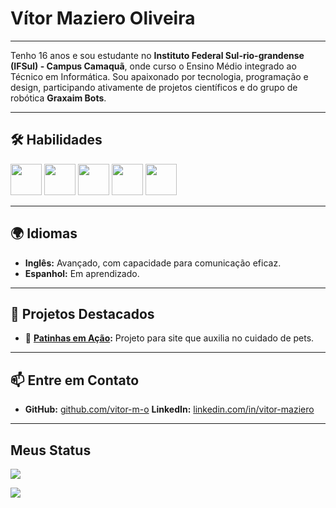 #  Vítor Maziero Oliveira
---

Tenho 16 anos e sou estudante no **Instituto Federal Sul-rio-grandense (IFSul) - Campus Camaquã**, onde curso o Ensino Médio integrado ao Técnico em Informática. Sou apaixonado por tecnologia, programação e design, participando ativamente de projetos científicos e do grupo de robótica **Graxaim Bots**.

---

## 🛠️ Habilidades

<img src="https://cdn.jsdelivr.net/gh/devicons/devicon@latest/icons/arduino/arduino-original.svg" width="50" height="50"/>
<img src="https://cdn.jsdelivr.net/gh/devicons/devicon@latest/icons/c/c-original.svg" width="50" height="50"/>
<img src="https://cdn.jsdelivr.net/gh/devicons/devicon@latest/icons/html5/html5-original.svg" width="50" height="50"/>
<img src="https://cdn.jsdelivr.net/gh/devicons/devicon@latest/icons/javascript/javascript-original.svg" width="50" height="50"/>
<img src="https://cdn.jsdelivr.net/gh/devicons/devicon@latest/icons/python/python-original.svg" width="50" height="50"/>
         
---

## 🌍 Idiomas

- **Inglês:** Avançado, com capacidade para comunicação eficaz.
- **Espanhol:** Em aprendizado.

---

## 🌟 Projetos Destacados

- 🦴 **[Patinhas em Ação](https://github.com/vitor-m-o/patinhasemacao.github.io):** Projeto para site que auxilia no cuidado de pets.
<!--- - 🤖 **[Robótica](https://github.com/vitor-m-o/robotica):** Outro projeto marcante relacionado ao Graxaim Bots.-->
---

## 📫 Entre em Contato

- **GitHub:** [github.com/vitor-m-o](https://github.com/vitor-m-o)
**LinkedIn:** [linkedin.com/in/vitor-maziero](https://www.linkedin.com/in/v%C3%ADtor-maziero-oliveira-58767032a/)

---

## Meus Status

![](https://github-readme-stats.vercel.app/api/top-langs/?username=MAJigsaw77&layout=compact&theme=dark)

![](https://github-readme-streak-stats.herokuapp.com/?user=MAJigsaw77&theme=dark)
